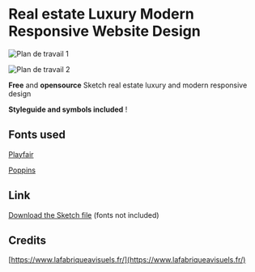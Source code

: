 # Real estate Luxury Modern Responsive Website Design


![Plan de travail 1](https://user-images.githubusercontent.com/45576833/109860576-a14ed400-7c5e-11eb-8be5-e4a9f72ebc01.png)

![Plan de travail 2](https://user-images.githubusercontent.com/45576833/109860585-a2800100-7c5e-11eb-9a52-d90948944b31.png)

**Free** and **opensource** Sketch real estate luxury and modern responsive design

**Styleguide and symbols included** !


## Fonts used 
[Playfair](https://fonts.adobe.com/fonts/playfair)

[Poppins](https://fonts.adobe.com/fonts/poppins)


## Link
[Download the Sketch file](https://www.lafabriqueavisuels.fr/freebies/real-estate-luxury-modern-website-design.sketch) (fonts not included) 


## Credits 
[https://www.lafabriqueavisuels.fr/](https://www.lafabriqueavisuels.fr/)
